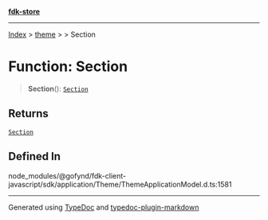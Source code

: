 [**fdk-store**](../../../README.md)
***

[Index](../../../API.md) > [theme](../../README.md) > [<internal>](../README.md) > Section

# Function: Section

> **Section**(): [`Section`](../type-aliases/type-alias.Section.md)

## Returns

[`Section`](../type-aliases/type-alias.Section.md)

## Defined In

node\_modules/@gofynd/fdk-client-javascript/sdk/application/Theme/ThemeApplicationModel.d.ts:1581

***
Generated using [TypeDoc](https://typedoc.org/) and [typedoc-plugin-markdown](https://www.npmjs.com/package/typedoc-plugin-markdown)
